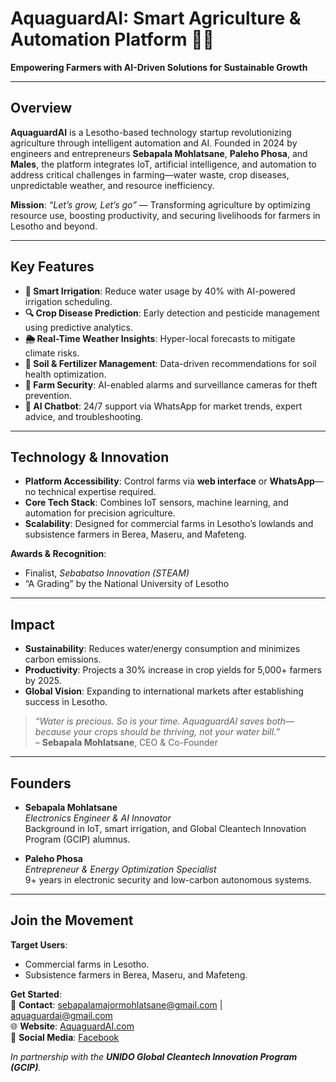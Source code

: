 # AquaguardAI: Smart Agriculture & Automation Platform 🌱💧  

**Empowering Farmers with AI-Driven Solutions for Sustainable Growth**  

---

## **Overview**  
**AquaguardAI** is a Lesotho-based technology startup revolutionizing agriculture through intelligent automation and AI. Founded in 2024 by engineers and entrepreneurs **Sebapala Mohlatsane**, **Paleho Phosa**, and **Males**, the platform integrates IoT, artificial intelligence, and automation to address critical challenges in farming—water waste, crop diseases, unpredictable weather, and resource inefficiency.  

**Mission**: *“Let’s grow, Let’s go”* — Transforming agriculture by optimizing resource use, boosting productivity, and securing livelihoods for farmers in Lesotho and beyond.  

---

## **Key Features**  
- **🌱 Smart Irrigation**: Reduce water usage by 40% with AI-powered irrigation scheduling.  
- **🔍 Crop Disease Prediction**: Early detection and pesticide management using predictive analytics.  
- **🌦️ Real-Time Weather Insights**: Hyper-local forecasts to mitigate climate risks.  
- **🌱 Soil & Fertilizer Management**: Data-driven recommendations for soil health optimization.  
- **🚜 Farm Security**: AI-enabled alarms and surveillance cameras for theft prevention.  
- **💬 AI Chatbot**: 24/7 support via WhatsApp for market trends, expert advice, and troubleshooting.  

---

## **Technology & Innovation**  
- **Platform Accessibility**: Control farms via **web interface** or **WhatsApp**—no technical expertise required.  
- **Core Tech Stack**: Combines IoT sensors, machine learning, and automation for precision agriculture.  
- **Scalability**: Designed for commercial farms in Lesotho’s lowlands and subsistence farmers in Berea, Maseru, and Mafeteng.  

**Awards & Recognition**:  
- Finalist, *Sebabatso Innovation (STEAM)*  
- “A Grading” by the National University of Lesotho  

---

## **Impact**  
- **Sustainability**: Reduces water/energy consumption and minimizes carbon emissions.  
- **Productivity**: Projects a 30% increase in crop yields for 5,000+ farmers by 2025.  
- **Global Vision**: Expanding to international markets after establishing success in Lesotho.  

> *“Water is precious. So is your time. AquaguardAI saves both—because your crops should be thriving, not your water bill.”*  
> – **Sebapala Mohlatsane**, CEO & Co-Founder  

---

## **Founders**  
- **Sebapala Mohlatsane**  
  *Electronics Engineer & AI Innovator*  
  Background in IoT, smart irrigation, and Global Cleantech Innovation Program (GCIP) alumnus.  

- **Paleho Phosa**  
  *Entrepreneur & Energy Optimization Specialist*  
  9+ years in electronic security and low-carbon autonomous systems.  

---

## **Join the Movement**  
**Target Users**:  
- Commercial farms in Lesotho.  
- Subsistence farmers in Berea, Maseru, and Mafeteng.  

**Get Started**:  
📧 **Contact**: [sebapalamajormohlatsane@gmail.com](mailto:sebapalamajormohlatsane@gmail.com) | [aquaguardai@gmail.com](mailto:aquaguardai@gmail.com)  
🌐 **Website**: [AquaguardAI.com](https://AquaguardAI.com)  
📱 **Social Media**: [Facebook](https://web.facebook.com/profile.php?id=61573580532989)  

*In partnership with the **UNIDO Global Cleantech Innovation Program (GCIP)**.*  
